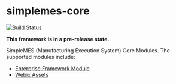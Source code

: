 # simplemes-core

[![Build Status](https://github.com/simplemes/simplemes-core/workflows/BuildAndTestAll/badge.svg)](https://github.com/simplemes/simplemes-core/actions)


**This framework is in a pre-release state.**


SimpleMES (Manufacturing Execution System) Core Modules.  The supported modules include:

* [Enterprise Framework Module](eframe)
* [Webix Assets](webix)


